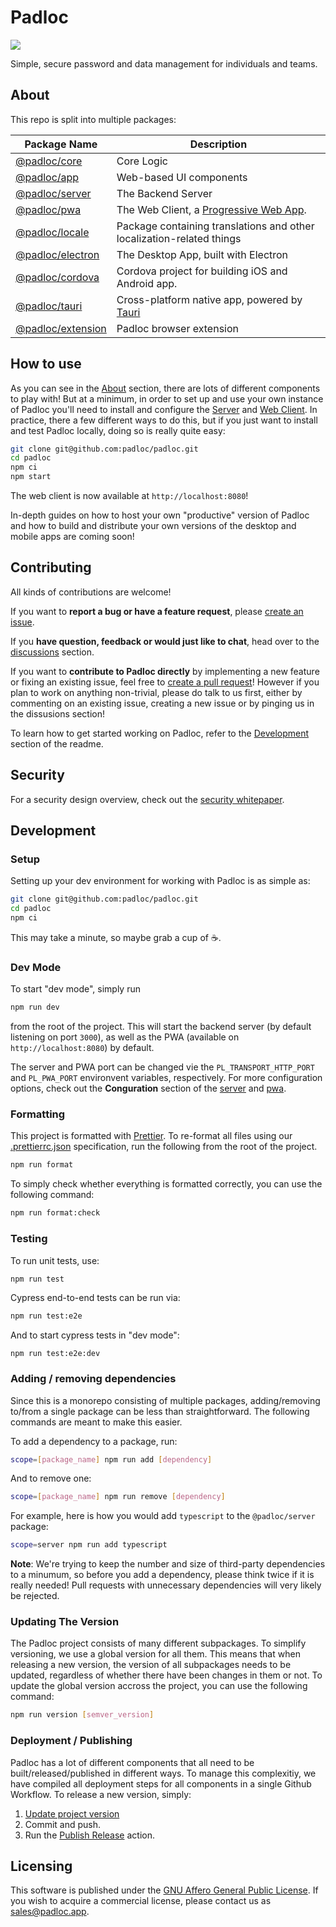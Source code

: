 # Padloc

[![](https://github.com/padloc/padloc/workflows/Run%20Tests/badge.svg?branch=v4)](https://github.com/padloc/padloc/actions?workflow=Run+Tests)

Simple, secure password and data management for individuals and teams.

## About

This repo is split into multiple packages:

| Package Name                            | Description                                                                                      |
| --------------------------------------- | ------------------------------------------------------------------------------------------------ |
| [@padloc/core](packages/core)           | Core Logic                                                                                       |
| [@padloc/app](packages/app)             | Web-based UI components                                                                          |
| [@padloc/server](packages/server)       | The Backend Server                                                                               |
| [@padloc/pwa](packages/pwa)             | The Web Client, a [Progressive Web App](https://developers.google.com/web/progressive-web-apps). |
| [@padloc/locale](packages/locale)       | Package containing translations and other localization-related things                            |
| [@padloc/electron](packages/electron)   | The Desktop App, built with Electron                                                             |
| [@padloc/cordova](packages/cordova)     | Cordova project for building iOS and Android app.                                                |
| [@padloc/tauri](packages/tauri)         | Cross-platform native app, powered by [Tauri](https://github.com/tauri-apps/tauri)               |
| [@padloc/extension](packages/extension) | Padloc browser extension                                                                         |

## How to use

As you can see in the [About](#about) section, there are lots of different
components to play with! But at a minimum, in order to set up and use your own
instance of Padloc you'll need to install and configure the
[Server](packages/server) and [Web Client](packages/pwa). In practice, there a
few different ways to do this, but if you just want to install and test Padloc
locally, doing so is really quite easy:

```sh
git clone git@github.com:padloc/padloc.git
cd padloc
npm ci
npm start
```

The web client is now available at `http://localhost:8080`!

In-depth guides on how to host your own "productive" version of Padloc and how
to build and distribute your own versions of the desktop and mobile apps are
coming soon!

## Contributing

All kinds of contributions are welcome!

If you want to **report a bug or have a feature request**, please
[create an issue](https://github.com/padloc/padloc/issues).

If you **have question, feedback or would just like to chat**, head over to the
[discussions](https://github.com/padloc/padloc/discussions) section.

If you want to **contribute to Padloc directly** by implementing a new feature
or fixing an existing issue, feel free to
[create a pull request](https://github.com/padloc/padloc/pulls)! However if you
plan to work on anything non-trivial, please do talk to us first, either by
commenting on an existing issue, creating a new issue or by pinging us in the
dissusions section!

To learn how to get started working on Padloc, refer to the
[Development](#development) section of the readme.

## Security

For a security design overview, check out the
[security whitepaper](security.md).

## Development

### Setup

Setting up your dev environment for working with Padloc is as simple as:

```sh
git clone git@github.com:padloc/padloc.git
cd padloc
npm ci
```

This may take a minute, so maybe grab a cup of ☕️.

### Dev Mode

To start "dev mode", simply run

```sh
npm run dev
```

from the root of the project. This will start the backend server (by default
listening on port `3000`), as well as the PWA (available on
`http://localhost:8080`) by default.

The server and PWA port can be changed vie the `PL_TRANSPORT_HTTP_PORT` and
`PL_PWA_PORT` environvent variables, respectively. For more configuration
options, check out the **Conguration** section of the
[server](packages/server#configuration) and [pwa](packages/pwa#configuration).

### Formatting

This project is formatted with [Prettier](https://prettier.io/). To re-format
all files using our [.prettierrc.json](.prettierrc.json) specification, run the
following from the root of the project.

```sh
npm run format
```

To simply check whether everything is formatted correctly, you can use the
following command:

```sh
npm run format:check
```

### Testing

To run unit tests, use:

```sh
npm run test
```

Cypress end-to-end tests can be run via:

```sh
npm run test:e2e
```

And to start cypress tests in "dev mode":

```ssh
npm run test:e2e:dev
```

### Adding / removing dependencies

Since this is a monorepo consisting of multiple packages, adding/removing
to/from a single package can be less than straightforward. The following
commands are meant to make this easier.

To add a dependency to a package, run:

```sh
scope=[package_name] npm run add [dependency]
```

And to remove one:

```sh
scope=[package_name] npm run remove [dependency]
```

For example, here is how you would add `typescript` to the `@padloc/server`
package:

```sh
scope=server npm run add typescript
```

**Note**: We're trying to keep the number and size of third-party dependencies
to a minumum, so before you add a dependency, please think twice if it is really
needed! Pull requests with unnecessary dependencies will very likely be
rejected.

### Updating The Version

The Padloc project consists of many different subpackages. To simplify
versioning, we use a global version for all them. This means that when releasing
a new version, the version of all subpackages needs to be updated, regardless of
whether there have been changes in them or not. To update the global version
accross the project, you can use the following command:

```sh
npm run version [semver_version]
```

### Deployment / Publishing

Padloc has a lot of different components that all need to be
built/released/published in different ways. To manage this complexitiy, we have
compiled all deployment steps for all components in a single Github Workflow. To
release a new version, simply:

1. [Update project version](#updating-the-version)
2. Commit and push.
3. Run the
   [Publish Release](https://github.com/padloc/padloc/actions?workflow=Publish+Release)
   action.

## Licensing

This software is published under the
[GNU Affero General Public License](LICENSE). If you wish to acquire a
commercial license, please contact us as
[sales@padloc.app](mailto:sales@padloc.app?subject=Padloc%20Commercial%20License).
